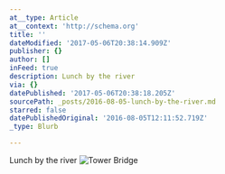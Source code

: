 ```yaml
---
at__type: Article
at__context: 'http://schema.org'
title: ''
dateModified: '2017-05-06T20:38:14.909Z'
publisher: {}
author: []
inFeed: true
description: Lunch by the river
via: {}
datePublished: '2017-05-06T20:38:18.205Z'
sourcePath: _posts/2016-08-05-lunch-by-the-river.md
starred: false
datePublishedOriginal: '2016-08-05T12:11:52.719Z'
_type: Blurb

---
```

Lunch by the river
![Tower Bridge](https://the-grid-user-content.s3-us-west-2.amazonaws.com/df2f7615-e61a-4ab5-b0b5-dad32951828b.jpg)